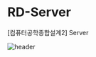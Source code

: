 # RD-Server
[컴퓨터공학종합설계2] Server

![header](https://capsule-render.vercel.app/api?type=wave&color=auto&height=300&section=header&text=Development%5of%5Object%5Recognition%5and%5Autonomous%5Robot%5Applications&fontSize=30)



